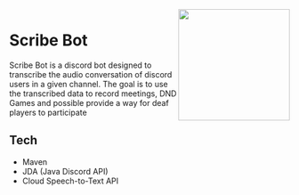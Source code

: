 <img align="right" src="https://user-images.githubusercontent.com/17032276/131927356-6df2919e-bfb2-4adc-ad92-a9f646f94eb5.png" height="200" width="200">

# Scribe Bot

Scribe Bot is a discord bot designed to transcribe the audio conversation of discord users in a given channel. The goal is to use the transcribed data to record meetings, DND Games and possible provide a way for deaf players to participate 

## Tech
* Maven
* JDA (Java Discord API)
* Cloud Speech-to-Text API
